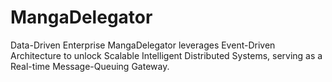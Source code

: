# MangaDelegator
Data-Driven Enterprise MangaDelegator leverages Event-Driven Architecture to unlock Scalable Intelligent Distributed Systems, serving as a Real-time Message-Queuing Gateway.
